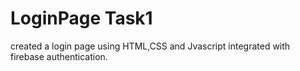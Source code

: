 # LoginPage Task1
created a login page using HTML,CSS and Jvascript integrated with firebase authentication.
